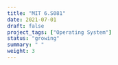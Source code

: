 ```yaml
---
title: "MIT 6.S081"
date: 2021-07-01
draft: false
project_tags: ["Operating System"]
status: "growing"
summary: " "
weight: 3
---
```

